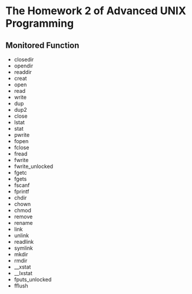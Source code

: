 # The Homework 2 of Advanced UNIX Programming

## Monitored Function
 - closedir
 - opendir
 - readdir
 - creat
 - open
 - read
 - write
 - dup
 - dup2
 - close
 - lstat
 - stat
 - pwrite
 - fopen
 - fclose
 - fread
 - fwrite
 - fwrite_unlocked
 - fgetc
 - fgets
 - fscanf
 - fprintf
 - chdir
 - chown
 - chmod
 - remove
 - rename
 - link
 - unlink
 - readlink
 - symlink
 - mkdir
 - rmdir
 - __xstat
 - __lxstat
 - fputs_unlocked
 - fflush
